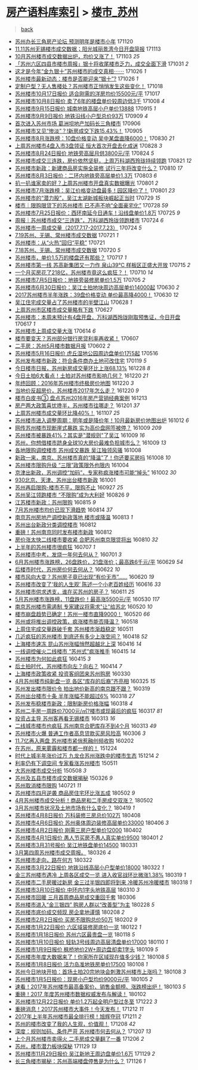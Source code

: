 [房产语料库索引](../../README.md)  > [楼市_苏州](楼市_苏州.md)
====
> [back](../README.md)

- [苏州办长三角房产论坛 预测明年是楼市小年](http://jkwz.applinzi.com/ittc/7037924697486935057.html#%E8%8B%8F%E5%B7%9E%E5%8A%9E%E9%95%BF%E4%B8%89%E8%A7%92%E6%88%BF%E4%BA%A7%E8%AE%BA%E5%9D%9B+%E9%A2%84%E6%B5%8B%E6%98%8E%E5%B9%B4%E6%98%AF%E6%A5%BC%E5%B8%82%E5%B0%8F%E5%B9%B4) 171120  
- [11.11苏州无锡楼市成交数据；阳光城丽景湾今日开盘简报](http://jkwz.applinzi.com/ittc/7035386018151269393.html#11.11%E8%8B%8F%E5%B7%9E%E6%97%A0%E9%94%A1%E6%A5%BC%E5%B8%82%E6%88%90%E4%BA%A4%E6%95%B0%E6%8D%AE%EF%BC%9B%E9%98%B3%E5%85%89%E5%9F%8E%E4%B8%BD%E6%99%AF%E6%B9%BE%E4%BB%8A%E6%97%A5%E5%BC%80%E7%9B%98%E7%AE%80%E6%8A%A5) 171113  
- [10月苏州楼市成交数据出炉，均价又涨了！](http://jkwz.applinzi.com/ittc/7031847126806561808.html#10%E6%9C%88%E8%8B%8F%E5%B7%9E%E6%A5%BC%E5%B8%82%E6%88%90%E4%BA%A4%E6%95%B0%E6%8D%AE%E5%87%BA%E7%82%89%EF%BC%8C%E5%9D%87%E4%BB%B7%E5%8F%88%E6%B6%A8%E4%BA%86%EF%BC%81) 171103 *25* 
- [「苏州六区四县市楼市周报」银十将收尾楼市乏力，成交全面下滑](http://jkwz.applinzi.com/ittc/7030658910703322128.html#%E3%80%8C%E8%8B%8F%E5%B7%9E%E5%85%AD%E5%8C%BA%E5%9B%9B%E5%8E%BF%E5%B8%82%E6%A5%BC%E5%B8%82%E5%91%A8%E6%8A%A5%E3%80%8D%E9%93%B6%E5%8D%81%E5%B0%86%E6%94%B6%E5%B0%BE%E6%A5%BC%E5%B8%82%E4%B9%8F%E5%8A%9B%EF%BC%8C%E6%88%90%E4%BA%A4%E5%85%A8%E9%9D%A2%E4%B8%8B%E6%BB%91) 171031 *2* 
- [这才是今年“金九银十”苏州楼市的成交真相⋯⋯](http://jkwz.applinzi.com/ittc/7028799038323966992.html#%E8%BF%99%E6%89%8D%E6%98%AF%E4%BB%8A%E5%B9%B4%E2%80%9C%E9%87%91%E4%B9%9D%E9%93%B6%E5%8D%81%E2%80%9D%E8%8B%8F%E5%B7%9E%E6%A5%BC%E5%B8%82%E7%9A%84%E6%88%90%E4%BA%A4%E7%9C%9F%E7%9B%B8%E2%8B%AF%E2%8B%AF) 171026 *1* 
- [苏州楼市最新动态：楼市是否能迎来“银十”?](http://jkwz.applinzi.com/ittc/7028705863735444496.html#%E8%8B%8F%E5%B7%9E%E6%A5%BC%E5%B8%82%E6%9C%80%E6%96%B0%E5%8A%A8%E6%80%81%EF%BC%9A%E6%A5%BC%E5%B8%82%E6%98%AF%E5%90%A6%E8%83%BD%E8%BF%8E%E6%9D%A5%E2%80%9C%E9%93%B6%E5%8D%81%E2%80%9D%3F) 171026 *1* 
- [定制户型？无人售楼处？苏州楼市正悄悄发生这些变化！](http://jkwz.applinzi.com/ittc/7025830601834365969.html#%E5%AE%9A%E5%88%B6%E6%88%B7%E5%9E%8B%EF%BC%9F%E6%97%A0%E4%BA%BA%E5%94%AE%E6%A5%BC%E5%A4%84%EF%BC%9F%E8%8B%8F%E5%B7%9E%E6%A5%BC%E5%B8%82%E6%AD%A3%E6%82%84%E6%82%84%E5%8F%91%E7%94%9F%E8%BF%99%E4%BA%9B%E5%8F%98%E5%8C%96%EF%BC%81) 171018  
- [苏州楼市10月17日报价 适合刚需的洋房均价15500元/平](http://jkwz.applinzi.com/ittc/7025302746293601296.html#%E8%8B%8F%E5%B7%9E%E6%A5%BC%E5%B8%8210%E6%9C%8817%E6%97%A5%E6%8A%A5%E4%BB%B7+%E9%80%82%E5%90%88%E5%88%9A%E9%9C%80%E7%9A%84%E6%B4%8B%E6%88%BF%E5%9D%87%E4%BB%B715500%E5%85%83%2F%E5%B9%B3) 171017  
- [苏州楼市10月8日报价 卖了6年的楼盘单价较周边低3千](http://jkwz.applinzi.com/ittc/7021958510613627921.html#%E8%8B%8F%E5%B7%9E%E6%A5%BC%E5%B8%8210%E6%9C%888%E6%97%A5%E6%8A%A5%E4%BB%B7+%E5%8D%96%E4%BA%866%E5%B9%B4%E7%9A%84%E6%A5%BC%E7%9B%98%E5%8D%95%E4%BB%B7%E8%BE%83%E5%91%A8%E8%BE%B9%E4%BD%8E3%E5%8D%83) 171008 *4* 
- [苏州楼市9月15日报价 城南地铁高层小户单价13888](http://jkwz.applinzi.com/ittc/7013424141015974929.html#%E8%8B%8F%E5%B7%9E%E6%A5%BC%E5%B8%829%E6%9C%8815%E6%97%A5%E6%8A%A5%E4%BB%B7+%E5%9F%8E%E5%8D%97%E5%9C%B0%E9%93%81%E9%AB%98%E5%B1%82%E5%B0%8F%E6%88%B7%E5%8D%95%E4%BB%B713888) 170915 *1* 
- [苏州楼市9月9日报价 地铁沿线小户型总价93万](http://jkwz.applinzi.com/ittc/7011197847574414352.html#%E8%8B%8F%E5%B7%9E%E6%A5%BC%E5%B8%829%E6%9C%889%E6%97%A5%E6%8A%A5%E4%BB%B7+%E5%9C%B0%E9%93%81%E6%B2%BF%E7%BA%BF%E5%B0%8F%E6%88%B7%E5%9E%8B%E6%80%BB%E4%BB%B793%E4%B8%87) 170909 *4* 
- [首次进入苏州市场 葛洲坝地产加码长三角楼市](http://jkwz.applinzi.com/ittc/7010223345252172816.html#%E9%A6%96%E6%AC%A1%E8%BF%9B%E5%85%A5%E8%8B%8F%E5%B7%9E%E5%B8%82%E5%9C%BA+%E8%91%9B%E6%B4%B2%E5%9D%9D%E5%9C%B0%E4%BA%A7%E5%8A%A0%E7%A0%81%E9%95%BF%E4%B8%89%E8%A7%92%E6%A5%BC%E5%B8%82) 170906  
- [苏州楼市又见“惨淡”？!新房成交下跌15.43%！](http://jkwz.applinzi.com/ittc/7009758814809883664.html#%E8%8B%8F%E5%B7%9E%E6%A5%BC%E5%B8%82%E5%8F%88%E8%A7%81%E2%80%9C%E6%83%A8%E6%B7%A1%E2%80%9D%EF%BC%9F%21%E6%96%B0%E6%88%BF%E6%88%90%E4%BA%A4%E4%B8%8B%E8%B7%8C15.43%25%EF%BC%81) 170905  
- [苏州楼市8月涨跌榜：10盘价格变动 吴中某盘直降6000！](http://jkwz.applinzi.com/ittc/7007601881780847632.html#%E8%8B%8F%E5%B7%9E%E6%A5%BC%E5%B8%828%E6%9C%88%E6%B6%A8%E8%B7%8C%E6%A6%9C%EF%BC%9A10%E7%9B%98%E4%BB%B7%E6%A0%BC%E5%8F%98%E5%8A%A8+%E5%90%B4%E4%B8%AD%E6%9F%90%E7%9B%98%E7%9B%B4%E9%99%8D6000%EF%BC%81) 170830 *21* 
- [上周苏州楼市4盘入市3盘领证 恒大首次开盘去化成迷](http://jkwz.applinzi.com/ittc/7006805339088094224.html#%E4%B8%8A%E5%91%A8%E8%8B%8F%E5%B7%9E%E6%A5%BC%E5%B8%824%E7%9B%98%E5%85%A5%E5%B8%823%E7%9B%98%E9%A2%86%E8%AF%81+%E6%81%92%E5%A4%A7%E9%A6%96%E6%AC%A1%E5%BC%80%E7%9B%98%E5%8E%BB%E5%8C%96%E6%88%90%E8%BF%B7) 170828 *3* 
- [苏州楼市8月24日报价 地铁旁高层月供3800元/平](http://jkwz.applinzi.com/ittc/7005260620457575440.html#%E8%8B%8F%E5%B7%9E%E6%A5%BC%E5%B8%828%E6%9C%8824%E6%97%A5%E6%8A%A5%E4%BB%B7+%E5%9C%B0%E9%93%81%E6%97%81%E9%AB%98%E5%B1%82%E6%9C%88%E4%BE%9B3800%E5%85%83%2F%E5%B9%B3) 170824 *5* 
- [苏州楼市成交三连跌，房价依然坚挺，上周万科湖西玲珑持续领跑](http://jkwz.applinzi.com/ittc/7004307700975141904.html#%E8%8B%8F%E5%B7%9E%E6%A5%BC%E5%B8%82%E6%88%90%E4%BA%A4%E4%B8%89%E8%BF%9E%E8%B7%8C%EF%BC%8C%E6%88%BF%E4%BB%B7%E4%BE%9D%E7%84%B6%E5%9D%9A%E6%8C%BA%EF%BC%8C%E4%B8%8A%E5%91%A8%E4%B8%87%E7%A7%91%E6%B9%96%E8%A5%BF%E7%8E%B2%E7%8F%91%E6%8C%81%E7%BB%AD%E9%A2%86%E8%B7%91) 170821 *12* 
- [苏州楼市新政：新建商品房实施全装修 试行三年将改变什么？](http://jkwz.applinzi.com/ittc/7000210349004162065.html#%E8%8B%8F%E5%B7%9E%E6%A5%BC%E5%B8%82%E6%96%B0%E6%94%BF%EF%BC%9A%E6%96%B0%E5%BB%BA%E5%95%86%E5%93%81%E6%88%BF%E5%AE%9E%E6%96%BD%E5%85%A8%E8%A3%85%E4%BF%AE+%E8%AF%95%E8%A1%8C%E4%B8%89%E5%B9%B4%E5%B0%86%E6%94%B9%E5%8F%98%E4%BB%80%E4%B9%88%EF%BC%9F) 170810 *17* 
- [苏州楼市8月3日报价：二环内地铁旁高层单价1.3万](http://jkwz.applinzi.com/ittc/6997490994193630225.html#%E8%8B%8F%E5%B7%9E%E6%A5%BC%E5%B8%828%E6%9C%883%E6%97%A5%E6%8A%A5%E4%BB%B7%EF%BC%9A%E4%BA%8C%E7%8E%AF%E5%86%85%E5%9C%B0%E9%93%81%E6%97%81%E9%AB%98%E5%B1%82%E5%8D%95%E4%BB%B71.3%E4%B8%87) 170803 *6* 
- [扒一扒谁家卖的好？上周苏州楼市开盘真实数据曝光](http://jkwz.applinzi.com/ittc/6996804643341206544.html#%E6%89%92%E4%B8%80%E6%89%92%E8%B0%81%E5%AE%B6%E5%8D%96%E7%9A%84%E5%A5%BD%EF%BC%9F%E4%B8%8A%E5%91%A8%E8%8B%8F%E5%B7%9E%E6%A5%BC%E5%B8%82%E5%BC%80%E7%9B%98%E7%9C%9F%E5%AE%9E%E6%95%B0%E6%8D%AE%E6%9B%9D%E5%85%89) 170801 *2* 
- [苏州楼市7月涨跌榜：吴江价格变动盘最多！园区降价了！](http://jkwz.applinzi.com/ittc/6996794972270232593.html#%E8%8B%8F%E5%B7%9E%E6%A5%BC%E5%B8%827%E6%9C%88%E6%B6%A8%E8%B7%8C%E6%A6%9C%EF%BC%9A%E5%90%B4%E6%B1%9F%E4%BB%B7%E6%A0%BC%E5%8F%98%E5%8A%A8%E7%9B%98%E6%9C%80%E5%A4%9A%EF%BC%81%E5%9B%AD%E5%8C%BA%E9%99%8D%E4%BB%B7%E4%BA%86%EF%BC%81) 170801 *23* 
- [苏州楼市的“潜力股”，吴江太湖新城板块崛起正当时](http://jkwz.applinzi.com/ittc/6995638495245501456.html#%E8%8B%8F%E5%B7%9E%E6%A5%BC%E5%B8%82%E7%9A%84%E2%80%9C%E6%BD%9C%E5%8A%9B%E8%82%A1%E2%80%9D%EF%BC%8C%E5%90%B4%E6%B1%9F%E5%A4%AA%E6%B9%96%E6%96%B0%E5%9F%8E%E6%9D%BF%E5%9D%97%E5%B4%9B%E8%B5%B7%E6%AD%A3%E5%BD%93%E6%97%B6) 170729 *15* 
- [楼市｜限购限贷下的苏州楼市 已不声不响“全面豪宅化”](http://jkwz.applinzi.com/ittc/6995303322033325072.html#%E6%A5%BC%E5%B8%82%EF%BD%9C%E9%99%90%E8%B4%AD%E9%99%90%E8%B4%B7%E4%B8%8B%E7%9A%84%E8%8B%8F%E5%B7%9E%E6%A5%BC%E5%B8%82+%E5%B7%B2%E4%B8%8D%E5%A3%B0%E4%B8%8D%E5%93%8D%E2%80%9C%E5%85%A8%E9%9D%A2%E8%B1%AA%E5%AE%85%E5%8C%96%E2%80%9D) 170728 *59* 
- [苏州楼市7月25日报价：西环南延今日通车！沿线盘单价1.8万](http://jkwz.applinzi.com/ittc/6994127374558692368.html#%E8%8B%8F%E5%B7%9E%E6%A5%BC%E5%B8%827%E6%9C%8825%E6%97%A5%E6%8A%A5%E4%BB%B7%EF%BC%9A%E8%A5%BF%E7%8E%AF%E5%8D%97%E5%BB%B6%E4%BB%8A%E6%97%A5%E9%80%9A%E8%BD%A6%EF%BC%81%E6%B2%BF%E7%BA%BF%E7%9B%98%E5%8D%95%E4%BB%B71.8%E4%B8%87) 170725 *9* 
- [周报｜苏州楼市成交“三连跌”，万科湖西玲珑领跑楼市](http://jkwz.applinzi.com/ittc/6993925048086561809.html#%E5%91%A8%E6%8A%A5%EF%BD%9C%E8%8B%8F%E5%B7%9E%E6%A5%BC%E5%B8%82%E6%88%90%E4%BA%A4%E2%80%9C%E4%B8%89%E8%BF%9E%E8%B7%8C%E2%80%9D%EF%BC%8C%E4%B8%87%E7%A7%91%E6%B9%96%E8%A5%BF%E7%8E%B2%E7%8F%91%E9%A2%86%E8%B7%91%E6%A5%BC%E5%B8%82) 170724 *6* 
- [苏州楼市一周成交量（2017.7.17-2017.7.23）](http://jkwz.applinzi.com/ittc/6993792279037608976.html#%E8%8B%8F%E5%B7%9E%E6%A5%BC%E5%B8%82%E4%B8%80%E5%91%A8%E6%88%90%E4%BA%A4%E9%87%8F%EF%BC%882017.7.17-2017.7.23%EF%BC%89) 170724 *5* 
- [7.19苏州、无锡、常州楼市成交数据](http://jkwz.applinzi.com/ittc/6992684178318296081.html#7.19%E8%8B%8F%E5%B7%9E%E3%80%81%E6%97%A0%E9%94%A1%E3%80%81%E5%B8%B8%E5%B7%9E%E6%A5%BC%E5%B8%82%E6%88%90%E4%BA%A4%E6%95%B0%E6%8D%AE) 170721 *1* 
- [苏州楼市：从“火热”回归“平稳”](http://jkwz.applinzi.com/ittc/6992672192750683153.html#%E8%8B%8F%E5%B7%9E%E6%A5%BC%E5%B8%82%EF%BC%9A%E4%BB%8E%E2%80%9C%E7%81%AB%E7%83%AD%E2%80%9D%E5%9B%9E%E5%BD%92%E2%80%9C%E5%B9%B3%E7%A8%B3%E2%80%9D) 170721  
- [7.18苏州、无锡、常州楼市成交数据](http://jkwz.applinzi.com/ittc/6992337435026261009.html#7.18%E8%8B%8F%E5%B7%9E%E3%80%81%E6%97%A0%E9%94%A1%E3%80%81%E5%B8%B8%E5%B7%9E%E6%A5%BC%E5%B8%82%E6%88%90%E4%BA%A4%E6%95%B0%E6%8D%AE) 170720 *5* 
- [苏州楼市，单价1.5万的楼盘还有那些？](http://jkwz.applinzi.com/ittc/6991275971389686801.html#%E8%8B%8F%E5%B7%9E%E6%A5%BC%E5%B8%82%EF%BC%8C%E5%8D%95%E4%BB%B71.5%E4%B8%87%E7%9A%84%E6%A5%BC%E7%9B%98%E8%BF%98%E6%9C%89%E9%82%A3%E4%BA%9B%EF%BC%9F) 170717 *1* 
- [苏州楼市第一线 苏高新集团又一力作 泉山39℃ 样板区正盛大开放](http://jkwz.applinzi.com/ittc/6990472536750818320.html#%E8%8B%8F%E5%B7%9E%E6%A5%BC%E5%B8%82%E7%AC%AC%E4%B8%80%E7%BA%BF+%E8%8B%8F%E9%AB%98%E6%96%B0%E9%9B%86%E5%9B%A2%E5%8F%88%E4%B8%80%E5%8A%9B%E4%BD%9C+%E6%B3%89%E5%B1%B139%E2%84%83+%E6%A0%B7%E6%9D%BF%E5%8C%BA%E6%AD%A3%E7%9B%9B%E5%A4%A7%E5%BC%80%E6%94%BE) 170715 *2* 
- [一个月买房花了218亿，苏州楼市竟这么疯狂？！](http://jkwz.applinzi.com/ittc/6988673166640415749.html#%E4%B8%80%E4%B8%AA%E6%9C%88%E4%B9%B0%E6%88%BF%E8%8A%B1%E4%BA%86218%E4%BA%BF%EF%BC%8C%E8%8B%8F%E5%B7%9E%E6%A5%BC%E5%B8%82%E7%AB%9F%E8%BF%99%E4%B9%88%E7%96%AF%E7%8B%82%EF%BC%9F%EF%BC%81) 170710 *14* 
- [苏州楼市7月5日报价：地铁旁装修房单价1.5万](http://jkwz.applinzi.com/ittc/6986705937845715985.html#%E8%8B%8F%E5%B7%9E%E6%A5%BC%E5%B8%827%E6%9C%885%E6%97%A5%E6%8A%A5%E4%BB%B7%EF%BC%9A%E5%9C%B0%E9%93%81%E6%97%81%E8%A3%85%E4%BF%AE%E6%88%BF%E5%8D%95%E4%BB%B71.5%E4%B8%87) 170705 *2* 
- [苏州楼市6月30日报价：吴江土拍地块周边高层单价14000起](http://jkwz.applinzi.com/ittc/6984850645033944068.html#%E8%8B%8F%E5%B7%9E%E6%A5%BC%E5%B8%826%E6%9C%8830%E6%97%A5%E6%8A%A5%E4%BB%B7%EF%BC%9A%E5%90%B4%E6%B1%9F%E5%9C%9F%E6%8B%8D%E5%9C%B0%E5%9D%97%E5%91%A8%E8%BE%B9%E9%AB%98%E5%B1%82%E5%8D%95%E4%BB%B714000%E8%B5%B7) 170630 *2* 
- [2017苏州楼市半年涨跌：39盘价格变动 单价最高降4000！](http://jkwz.applinzi.com/ittc/6984850015464719364.html#2017%E8%8B%8F%E5%B7%9E%E6%A5%BC%E5%B8%82%E5%8D%8A%E5%B9%B4%E6%B6%A8%E8%B7%8C%EF%BC%9A39%E7%9B%98%E4%BB%B7%E6%A0%BC%E5%8F%98%E5%8A%A8+%E5%8D%95%E4%BB%B7%E6%9C%80%E9%AB%98%E9%99%8D4000%EF%BC%81) 170630 *12* 
- [吴江住宅成交量占了苏州楼市的半壁江山](http://jkwz.applinzi.com/ittc/6984169703650886660.html#%E5%90%B4%E6%B1%9F%E4%BD%8F%E5%AE%85%E6%88%90%E4%BA%A4%E9%87%8F%E5%8D%A0%E4%BA%86%E8%8B%8F%E5%B7%9E%E6%A5%BC%E5%B8%82%E7%9A%84%E5%8D%8A%E5%A3%81%E6%B1%9F%E5%B1%B1) 170628 *1* 
- [上周苏州市区楼市成交量略有下跌](http://jkwz.applinzi.com/ittc/6983769599756469252.html#%E4%B8%8A%E5%91%A8%E8%8B%8F%E5%B7%9E%E5%B8%82%E5%8C%BA%E6%A5%BC%E5%B8%82%E6%88%90%E4%BA%A4%E9%87%8F%E7%95%A5%E6%9C%89%E4%B8%8B%E8%B7%8C) 170627  
- [苏州楼市：本周末预计有4盘开盘，万科湖西玲珑刚取预售证，今日开盘](http://jkwz.applinzi.com/ittc/6980169852277752837.html#%E8%8B%8F%E5%B7%9E%E6%A5%BC%E5%B8%82%EF%BC%9A%E6%9C%AC%E5%91%A8%E6%9C%AB%E9%A2%84%E8%AE%A1%E6%9C%894%E7%9B%98%E5%BC%80%E7%9B%98%EF%BC%8C%E4%B8%87%E7%A7%91%E6%B9%96%E8%A5%BF%E7%8E%B2%E7%8F%91%E5%88%9A%E5%8F%96%E9%A2%84%E5%94%AE%E8%AF%81%EF%BC%8C%E4%BB%8A%E6%97%A5%E5%BC%80%E7%9B%98) 170617 *1* 
- [苏州楼市上周成交量大涨](http://jkwz.applinzi.com/ittc/6978951938694448132.html#%E8%8B%8F%E5%B7%9E%E6%A5%BC%E5%B8%82%E4%B8%8A%E5%91%A8%E6%88%90%E4%BA%A4%E9%87%8F%E5%A4%A7%E6%B6%A8) 170614 *6* 
- [楼市要变天？苏州部分银行房贷利率再收紧！](http://jkwz.applinzi.com/ittc/6976358552657462276.html#%E6%A5%BC%E5%B8%82%E8%A6%81%E5%8F%98%E5%A4%A9%EF%BC%9F%E8%8B%8F%E5%B7%9E%E9%83%A8%E5%88%86%E9%93%B6%E8%A1%8C%E6%88%BF%E8%B4%B7%E5%88%A9%E7%8E%87%E5%86%8D%E6%94%B6%E7%B4%A7%EF%BC%81) 170607  
- [二手房：苏州5月楼市数据月报](http://jkwz.applinzi.com/ittc/6974502863232304132.html#%E4%BA%8C%E6%89%8B%E6%88%BF%EF%BC%9A%E8%8B%8F%E5%B7%9E5%E6%9C%88%E6%A5%BC%E5%B8%82%E6%95%B0%E6%8D%AE%E6%9C%88%E6%8A%A5) 170602 *2* 
- [苏州楼市5月16日报价 虎丘湿地公园周边盘单价1万5起](http://jkwz.applinzi.com/ittc/6968195568248554501.html#%E8%8B%8F%E5%B7%9E%E6%A5%BC%E5%B8%825%E6%9C%8816%E6%97%A5%E6%8A%A5%E4%BB%B7+%E8%99%8E%E4%B8%98%E6%B9%BF%E5%9C%B0%E5%85%AC%E5%9B%AD%E5%91%A8%E8%BE%B9%E7%9B%98%E5%8D%95%E4%BB%B71%E4%B8%875%E8%B5%B7) 170516  
- [苏州发布楼市新政：符合条件商办土地可改住宅](http://jkwz.applinzi.com/ittc/6924880348705195012.html#%E8%8B%8F%E5%B7%9E%E5%8F%91%E5%B8%83%E6%A5%BC%E5%B8%82%E6%96%B0%E6%94%BF%EF%BC%9A%E7%AC%A6%E5%90%88%E6%9D%A1%E4%BB%B6%E5%95%86%E5%8A%9E%E5%9C%9F%E5%9C%B0%E5%8F%AF%E6%94%B9%E4%BD%8F%E5%AE%85) 170119 *5* 
- [今日楼市日报，苏州新房成交量环比上涨68.13%](http://jkwz.applinzi.com/ittc/6916741467837301764.html#%E4%BB%8A%E6%97%A5%E6%A5%BC%E5%B8%82%E6%97%A5%E6%8A%A5%EF%BC%8C%E8%8B%8F%E5%B7%9E%E6%96%B0%E6%88%BF%E6%88%90%E4%BA%A4%E9%87%8F%E7%8E%AF%E6%AF%94%E4%B8%8A%E6%B6%A868.13%25) 161228 *8* 
- [今日土拍6大看点！土拍对苏州楼市影响几何？](http://jkwz.applinzi.com/ittc/6913801962159342597.html#%E4%BB%8A%E6%97%A5%E5%9C%9F%E6%8B%8D6%E5%A4%A7%E7%9C%8B%E7%82%B9%EF%BC%81%E5%9C%9F%E6%8B%8D%E5%AF%B9%E8%8B%8F%E5%B7%9E%E6%A5%BC%E5%B8%82%E5%BD%B1%E5%93%8D%E5%87%A0%E4%BD%95%EF%BC%9F) 161220 *21* 
- [年终回顾：2016年苏州楼市终极房价地图](http://jkwz.applinzi.com/ittc/6913794431093572612.html#%E5%B9%B4%E7%BB%88%E5%9B%9E%E9%A1%BE%EF%BC%9A2016%E5%B9%B4%E8%8B%8F%E5%B7%9E%E6%A5%BC%E5%B8%82%E7%BB%88%E6%9E%81%E6%88%BF%E4%BB%B7%E5%9C%B0%E5%9B%BE) 161220 *3* 
- [当地价反超房价，苏州楼市2017年怎么走？](http://jkwz.applinzi.com/ittc/6913738510132839428.html#%E5%BD%93%E5%9C%B0%E4%BB%B7%E5%8F%8D%E8%B6%85%E6%88%BF%E4%BB%B7%EF%BC%8C%E8%8B%8F%E5%B7%9E%E6%A5%BC%E5%B8%822017%E5%B9%B4%E6%80%8E%E4%B9%88%E8%B5%B0%EF%BC%9F) 161220 *9* 
- [楼市白皮书③ 盘点苏州2016年房产营销经典案例](http://jkwz.applinzi.com/ittc/6911046851158868997.html#%E6%A5%BC%E5%B8%82%E7%99%BD%E7%9A%AE%E4%B9%A6%E2%91%A2+%E7%9B%98%E7%82%B9%E8%8B%8F%E5%B7%9E2016%E5%B9%B4%E6%88%BF%E4%BA%A7%E8%90%A5%E9%94%80%E7%BB%8F%E5%85%B8%E6%A1%88%E4%BE%8B) 161213  
- [房产两大政策喜忧搀半，苏州楼市往哪走？](http://jkwz.applinzi.com/ittc/6906619604847035397.html#%E6%88%BF%E4%BA%A7%E4%B8%A4%E5%A4%A7%E6%94%BF%E7%AD%96%E5%96%9C%E5%BF%A7%E6%90%80%E5%8D%8A%EF%BC%8C%E8%8B%8F%E5%B7%9E%E6%A5%BC%E5%B8%82%E5%BE%80%E5%93%AA%E8%B5%B0%EF%BC%9F) 161201 *37* 
- [上周苏州楼市成交量环比降40%！](http://jkwz.applinzi.com/ittc/6897889369758630917.html#%E4%B8%8A%E5%91%A8%E8%8B%8F%E5%B7%9E%E6%A5%BC%E5%B8%82%E6%88%90%E4%BA%A4%E9%87%8F%E7%8E%AF%E6%AF%94%E9%99%8D40%25%EF%BC%81) 161107 *25* 
- [苏州楼市进入调整周期：明年或是降价年！10月最新房价地图出炉](http://jkwz.applinzi.com/ittc/6888049696236372996.html#%E8%8B%8F%E5%B7%9E%E6%A5%BC%E5%B8%82%E8%BF%9B%E5%85%A5%E8%B0%83%E6%95%B4%E5%91%A8%E6%9C%9F%EF%BC%9A%E6%98%8E%E5%B9%B4%E6%88%96%E6%98%AF%E9%99%8D%E4%BB%B7%E5%B9%B4%EF%BC%8110%E6%9C%88%E6%9C%80%E6%96%B0%E6%88%BF%E4%BB%B7%E5%9C%B0%E5%9B%BE%E5%87%BA%E7%82%89) 161012 *6* 
- [网传苏州楼市现断崖式暴跌 实为高价盘网签被停？](http://jkwz.applinzi.com/ittc/6887118613735015429.html#%E7%BD%91%E4%BC%A0%E8%8B%8F%E5%B7%9E%E6%A5%BC%E5%B8%82%E7%8E%B0%E6%96%AD%E5%B4%96%E5%BC%8F%E6%9A%B4%E8%B7%8C+%E5%AE%9E%E4%B8%BA%E9%AB%98%E4%BB%B7%E7%9B%98%E7%BD%91%E7%AD%BE%E8%A2%AB%E5%81%9C%EF%BC%9F) 161009 *209* 
- [苏州楼市被暴跌41%？其实是&quot;潜规则&quot;了吴江](http://jkwz.applinzi.com/ittc/6886985254610404357.html#%E8%8B%8F%E5%B7%9E%E6%A5%BC%E5%B8%82%E8%A2%AB%E6%9A%B4%E8%B7%8C41%25%EF%BC%9F%E5%85%B6%E5%AE%9E%E6%98%AF%26quot%3B%E6%BD%9C%E8%A7%84%E5%88%99%26quot%3B%E4%BA%86%E5%90%B4%E6%B1%9F) 161009 *16* 
- [苏州，你想借楼市跻身全球10大房价最难负担城市么？](http://jkwz.applinzi.com/ittc/6886563667239240708.html#%E8%8B%8F%E5%B7%9E%EF%BC%8C%E4%BD%A0%E6%83%B3%E5%80%9F%E6%A5%BC%E5%B8%82%E8%B7%BB%E8%BA%AB%E5%85%A8%E7%90%8310%E5%A4%A7%E6%88%BF%E4%BB%B7%E6%9C%80%E9%9A%BE%E8%B4%9F%E6%8B%85%E5%9F%8E%E5%B8%82%E4%B9%88%EF%BC%9F) 161009 *13* 
- [各地限购调控楼市 苏州成交暴跌 吴江独领风骚](http://jkwz.applinzi.com/ittc/6886562400395854852.html#%E5%90%84%E5%9C%B0%E9%99%90%E8%B4%AD%E8%B0%83%E6%8E%A7%E6%A5%BC%E5%B8%82+%E8%8B%8F%E5%B7%9E%E6%88%90%E4%BA%A4%E6%9A%B4%E8%B7%8C+%E5%90%B4%E6%B1%9F%E7%8B%AC%E9%A2%86%E9%A3%8E%E9%AA%9A) 161008  
- [新政一来，南京、苏州楼市真的“降温”了！你还要买房吗](http://jkwz.applinzi.com/ittc/6886520419992994820.html#%E6%96%B0%E6%94%BF%E4%B8%80%E6%9D%A5%EF%BC%8C%E5%8D%97%E4%BA%AC%E3%80%81%E8%8B%8F%E5%B7%9E%E6%A5%BC%E5%B8%82%E7%9C%9F%E7%9A%84%E2%80%9C%E9%99%8D%E6%B8%A9%E2%80%9D%E4%BA%86%EF%BC%81%E4%BD%A0%E8%BF%98%E8%A6%81%E4%B9%B0%E6%88%BF%E5%90%97) 161008 *10* 
- [苏州楼市限购升级 “三限”政策限外也限内](http://jkwz.applinzi.com/ittc/6885182571306025988.html#%E8%8B%8F%E5%B7%9E%E6%A5%BC%E5%B8%82%E9%99%90%E8%B4%AD%E5%8D%87%E7%BA%A7+%E2%80%9C%E4%B8%89%E9%99%90%E2%80%9D%E6%94%BF%E7%AD%96%E9%99%90%E5%A4%96%E4%B9%9F%E9%99%90%E5%86%85) 161004  
- [京津出新政，苏州调控“加码”，专家称疯涨楼市可能“掉头”](http://jkwz.applinzi.com/ittc/6884327949620216837.html#%E4%BA%AC%E6%B4%A5%E5%87%BA%E6%96%B0%E6%94%BF%EF%BC%8C%E8%8B%8F%E5%B7%9E%E8%B0%83%E6%8E%A7%E2%80%9C%E5%8A%A0%E7%A0%81%E2%80%9D%EF%BC%8C%E4%B8%93%E5%AE%B6%E7%A7%B0%E7%96%AF%E6%B6%A8%E6%A5%BC%E5%B8%82%E5%8F%AF%E8%83%BD%E2%80%9C%E6%8E%89%E5%A4%B4%E2%80%9D) 161002 *30* 
- [930北京、天津、苏州出台楼市新政](http://jkwz.applinzi.com/ittc/6883831921896850436.html#930%E5%8C%97%E4%BA%AC%E3%80%81%E5%A4%A9%E6%B4%A5%E3%80%81%E8%8B%8F%E5%B7%9E%E5%87%BA%E5%8F%B0%E6%A5%BC%E5%B8%82%E6%96%B0%E6%94%BF) 161001  
- [苏州再启限购-楼市不平，限购不止](http://jkwz.applinzi.com/ittc/6882353264472884229.html#%E8%8B%8F%E5%B7%9E%E5%86%8D%E5%90%AF%E9%99%90%E8%B4%AD-%E6%A5%BC%E5%B8%82%E4%B8%8D%E5%B9%B3%EF%BC%8C%E9%99%90%E8%B4%AD%E4%B8%8D%E6%AD%A2) 160927 *25* 
- [苏州吴江领跑楼市 “不限购”成为大利好](http://jkwz.applinzi.com/ittc/6870701216358728708.html#%E8%8B%8F%E5%B7%9E%E5%90%B4%E6%B1%9F%E9%A2%86%E8%B7%91%E6%A5%BC%E5%B8%82+%E2%80%9C%E4%B8%8D%E9%99%90%E8%B4%AD%E2%80%9D%E6%88%90%E4%B8%BA%E5%A4%A7%E5%88%A9%E5%A5%BD) 160826 *9* 
- [江苏楼市新政：苏州限购](http://jkwz.applinzi.com/ittc/6866512217503171589.html#%E6%B1%9F%E8%8B%8F%E6%A5%BC%E5%B8%82%E6%96%B0%E6%94%BF%EF%BC%9A%E8%8B%8F%E5%B7%9E%E9%99%90%E8%B4%AD) 160815 *9* 
- [7月苏州楼市均价已现下滑趋势](http://jkwz.applinzi.com/ittc/6865999148654003204.html#7%E6%9C%88%E8%8B%8F%E5%B7%9E%E6%A5%BC%E5%B8%82%E5%9D%87%E4%BB%B7%E5%B7%B2%E7%8E%B0%E4%B8%8B%E6%BB%91%E8%B6%8B%E5%8A%BF) 160814 *37* 
- [南京苏州房地产调控新政落地 楼市或降温](http://jkwz.applinzi.com/ittc/6865767160986731525.html#%E5%8D%97%E4%BA%AC%E8%8B%8F%E5%B7%9E%E6%88%BF%E5%9C%B0%E4%BA%A7%E8%B0%83%E6%8E%A7%E6%96%B0%E6%94%BF%E8%90%BD%E5%9C%B0+%E6%A5%BC%E5%B8%82%E6%88%96%E9%99%8D%E6%B8%A9) 160813 *1* 
- [苏州出台新政分类调控楼市](http://jkwz.applinzi.com/ittc/6865460458756244485.html#%E8%8B%8F%E5%B7%9E%E5%87%BA%E5%8F%B0%E6%96%B0%E6%94%BF%E5%88%86%E7%B1%BB%E8%B0%83%E6%8E%A7%E6%A5%BC%E5%B8%82) 160812  
- [重磅！苏州南京同时发布楼市新政](http://jkwz.applinzi.com/ittc/6865417990505497605.html#%E9%87%8D%E7%A3%85%EF%BC%81%E8%8B%8F%E5%B7%9E%E5%8D%97%E4%BA%AC%E5%90%8C%E6%97%B6%E5%8F%91%E5%B8%83%E6%A5%BC%E5%B8%82%E6%96%B0%E6%94%BF) 160812  
- [房价涨太快二线楼市要收紧 合肥苏州南京限贷将出](http://jkwz.applinzi.com/ittc/6864773085059875844.html#%E6%88%BF%E4%BB%B7%E6%B6%A8%E5%A4%AA%E5%BF%AB%E4%BA%8C%E7%BA%BF%E6%A5%BC%E5%B8%82%E8%A6%81%E6%94%B6%E7%B4%A7+%E5%90%88%E8%82%A5%E8%8B%8F%E5%B7%9E%E5%8D%97%E4%BA%AC%E9%99%90%E8%B4%B7%E5%B0%86%E5%87%BA) 160810 *32* 
- [上半年的苏州楼市很疯狂](http://jkwz.applinzi.com/ittc/6852032867559015428.html#%E4%B8%8A%E5%8D%8A%E5%B9%B4%E7%9A%84%E8%8B%8F%E5%B7%9E%E6%A5%BC%E5%B8%82%E5%BE%88%E7%96%AF%E7%8B%82) 160707 *1* 
- [苏州楼市中考，发烧一年何去何从？](http://jkwz.applinzi.com/ittc/6849969415554335748.html#%E8%8B%8F%E5%B7%9E%E6%A5%BC%E5%B8%82%E4%B8%AD%E8%80%83%EF%BC%8C%E5%8F%91%E7%83%A7%E4%B8%80%E5%B9%B4%E4%BD%95%E5%8E%BB%E4%BD%95%E4%BB%8E%EF%BC%9F) 160701 *3* 
- [6月苏州楼市涨跌榜，26盘跌价，21盘涨价；最高跌6千元/平](http://jkwz.applinzi.com/ittc/6849182993469670404.html#6%E6%9C%88%E8%8B%8F%E5%B7%9E%E6%A5%BC%E5%B8%82%E6%B6%A8%E8%B7%8C%E6%A6%9C%EF%BC%8C26%E7%9B%98%E8%B7%8C%E4%BB%B7%EF%BC%8C21%E7%9B%98%E6%B6%A8%E4%BB%B7%EF%BC%9B%E6%9C%80%E9%AB%98%E8%B7%8C6%E5%8D%83%E5%85%83%2F%E5%B9%B3) 160629 *54* 
- [后楼市时代，苏州房价何去何从？](http://jkwz.applinzi.com/ittc/6846475905362560005.html#%E5%90%8E%E6%A5%BC%E5%B8%82%E6%97%B6%E4%BB%A3%EF%BC%8C%E8%8B%8F%E5%B7%9E%E6%88%BF%E4%BB%B7%E4%BD%95%E5%8E%BB%E4%BD%95%E4%BB%8E%EF%BC%9F) 160622 *10* 
- [楼市风向大变？苏州房子竟已出现“有价无市”......](http://jkwz.applinzi.com/ittc/6845803191568188421.html#%E6%A5%BC%E5%B8%82%E9%A3%8E%E5%90%91%E5%A4%A7%E5%8F%98%EF%BC%9F%E8%8B%8F%E5%B7%9E%E6%88%BF%E5%AD%90%E7%AB%9F%E5%B7%B2%E5%87%BA%E7%8E%B0%E2%80%9C%E6%9C%89%E4%BB%B7%E6%97%A0%E5%B8%82%E2%80%9D......) 160620 *19* 
- [苏州楼市改变了‘我的人生观’ 陈述一个小老百姓经历](http://jkwz.applinzi.com/ittc/6844279224483185669.html#%E8%8B%8F%E5%B7%9E%E6%A5%BC%E5%B8%82%E6%94%B9%E5%8F%98%E4%BA%86%E2%80%98%E6%88%91%E7%9A%84%E4%BA%BA%E7%94%9F%E8%A7%82%E2%80%99+%E9%99%88%E8%BF%B0%E4%B8%80%E4%B8%AA%E5%B0%8F%E8%80%81%E7%99%BE%E5%A7%93%E7%BB%8F%E5%8E%86) 160616 *33* 
- [苏州楼市供求透支，谁在买苏州的房子？](http://jkwz.applinzi.com/ittc/6842410833610802180.html#%E8%8B%8F%E5%B7%9E%E6%A5%BC%E5%B8%82%E4%BE%9B%E6%B1%82%E9%80%8F%E6%94%AF%EF%BC%8C%E8%B0%81%E5%9C%A8%E4%B9%B0%E8%8B%8F%E5%B7%9E%E7%9A%84%E6%88%BF%E5%AD%90%EF%BC%9F) 160611 *25* 
- [5月苏州楼市涨跌榜，11盘跌价！最高涨5500元/平](http://jkwz.applinzi.com/ittc/6838075947047453700.html#5%E6%9C%88%E8%8B%8F%E5%B7%9E%E6%A5%BC%E5%B8%82%E6%B6%A8%E8%B7%8C%E6%A6%9C%EF%BC%8C11%E7%9B%98%E8%B7%8C%E4%BB%B7%EF%BC%81%E6%9C%80%E9%AB%98%E6%B6%A85500%E5%85%83%2F%E5%B9%B3) 160530 *117* 
- [南京苏州楼市需遏制 专家建议将需求&quot;让&quot;给苏北](http://jkwz.applinzi.com/ittc/6834418192281502724.html#%E5%8D%97%E4%BA%AC%E8%8B%8F%E5%B7%9E%E6%A5%BC%E5%B8%82%E9%9C%80%E9%81%8F%E5%88%B6+%E4%B8%93%E5%AE%B6%E5%BB%BA%E8%AE%AE%E5%B0%86%E9%9C%80%E6%B1%82%26quot%3B%E8%AE%A9%26quot%3B%E7%BB%99%E8%8B%8F%E5%8C%97) 160520 *10* 
- [楼市崩盘趋势已确定！苏州一楼市直降9000！](http://jkwz.applinzi.com/ittc/6834224267239359493.html#%E6%A5%BC%E5%B8%82%E5%B4%A9%E7%9B%98%E8%B6%8B%E5%8A%BF%E5%B7%B2%E7%A1%AE%E5%AE%9A%EF%BC%81%E8%8B%8F%E5%B7%9E%E4%B8%80%E6%A5%BC%E5%B8%82%E7%9B%B4%E9%99%8D9000%EF%BC%81) 160520 *66* 
- [苏州或将推出调控政策，疯涨楼市能否降温？](http://jkwz.applinzi.com/ittc/6833639961416696836.html#%E8%8B%8F%E5%B7%9E%E6%88%96%E5%B0%86%E6%8E%A8%E5%87%BA%E8%B0%83%E6%8E%A7%E6%94%BF%E7%AD%96%EF%BC%8C%E7%96%AF%E6%B6%A8%E6%A5%BC%E5%B8%82%E8%83%BD%E5%90%A6%E9%99%8D%E6%B8%A9%EF%BC%9F) 160518  
- [上周住宅成交量跌破千套 苏州楼市渐趋稳定](http://jkwz.applinzi.com/ittc/6830876687180760068.html#%E4%B8%8A%E5%91%A8%E4%BD%8F%E5%AE%85%E6%88%90%E4%BA%A4%E9%87%8F%E8%B7%8C%E7%A0%B4%E5%8D%83%E5%A5%97+%E8%8B%8F%E5%B7%9E%E6%A5%BC%E5%B8%82%E6%B8%90%E8%B6%8B%E7%A8%B3%E5%AE%9A) 160511  
- [几近疯狂的苏州楼市 到底还有多少上涨空间？](http://jkwz.applinzi.com/ittc/6822534285940491269.html#%E5%87%A0%E8%BF%91%E7%96%AF%E7%8B%82%E7%9A%84%E8%8B%8F%E5%B7%9E%E6%A5%BC%E5%B8%82+%E5%88%B0%E5%BA%95%E8%BF%98%E6%9C%89%E5%A4%9A%E5%B0%91%E4%B8%8A%E6%B6%A8%E7%A9%BA%E9%97%B4%EF%BC%9F) 160418 *52* 
- [上海楼市速冻 昆山苏州涨幅悄然超越北上深](http://jkwz.applinzi.com/ittc/6821572352189924356.html#%E4%B8%8A%E6%B5%B7%E6%A5%BC%E5%B8%82%E9%80%9F%E5%86%BB+%E6%98%86%E5%B1%B1%E8%8B%8F%E5%B7%9E%E6%B6%A8%E5%B9%85%E6%82%84%E7%84%B6%E8%B6%85%E8%B6%8A%E5%8C%97%E4%B8%8A%E6%B7%B1) 160416 *14* 
- [一线调控催火二线楼市 “苏州式”疯涨推手](http://jkwz.applinzi.com/ittc/6821450455586440196.html#%E4%B8%80%E7%BA%BF%E8%B0%83%E6%8E%A7%E5%82%AC%E7%81%AB%E4%BA%8C%E7%BA%BF%E6%A5%BC%E5%B8%82+%E2%80%9C%E8%8B%8F%E5%B7%9E%E5%BC%8F%E2%80%9D%E7%96%AF%E6%B6%A8%E6%8E%A8%E6%89%8B) 160415 *14* 
- [苏州楼市为何如此疯狂](http://jkwz.applinzi.com/ittc/6821389268542817284.html#%E8%8B%8F%E5%B7%9E%E6%A5%BC%E5%B8%82%E4%B8%BA%E4%BD%95%E5%A6%82%E6%AD%A4%E7%96%AF%E7%8B%82) 160415 *3* 
- [后土拍时代，苏州楼市向左？向右？](http://jkwz.applinzi.com/ittc/6820855528041219076.html#%E5%90%8E%E5%9C%9F%E6%8B%8D%E6%97%B6%E4%BB%A3%EF%BC%8C%E8%8B%8F%E5%B7%9E%E6%A5%BC%E5%B8%82%E5%90%91%E5%B7%A6%EF%BC%9F%E5%90%91%E5%8F%B3%EF%BC%9F) 160414 *7* 
- [上海楼市政策收紧 投资客组团来苏州购房](http://jkwz.applinzi.com/ittc/6815353260093211653.html#%E4%B8%8A%E6%B5%B7%E6%A5%BC%E5%B8%82%E6%94%BF%E7%AD%96%E6%94%B6%E7%B4%A7+%E6%8A%95%E8%B5%84%E5%AE%A2%E7%BB%84%E5%9B%A2%E6%9D%A5%E8%8B%8F%E5%B7%9E%E8%B4%AD%E6%88%BF) 160330  
- [4月苏州楼市纯新盘一览 各区“库存的后裔”齐亮相](http://jkwz.applinzi.com/ittc/6813437515876795397.html#4%E6%9C%88%E8%8B%8F%E5%B7%9E%E6%A5%BC%E5%B8%82%E7%BA%AF%E6%96%B0%E7%9B%98%E4%B8%80%E8%A7%88+%E5%90%84%E5%8C%BA%E2%80%9C%E5%BA%93%E5%AD%98%E7%9A%84%E5%90%8E%E8%A3%94%E2%80%9D%E9%BD%90%E4%BA%AE%E7%9B%B8) 160325 *15* 
- [苏州发出楼市限价令 拍出地价新高的南京跟不跟？](http://jkwz.applinzi.com/ittc/6811191726622376965.html#%E8%8B%8F%E5%B7%9E%E5%8F%91%E5%87%BA%E6%A5%BC%E5%B8%82%E9%99%90%E4%BB%B7%E4%BB%A4+%E6%8B%8D%E5%87%BA%E5%9C%B0%E4%BB%B7%E6%96%B0%E9%AB%98%E7%9A%84%E5%8D%97%E4%BA%AC%E8%B7%9F%E4%B8%8D%E8%B7%9F%EF%BC%9F) 160319  
- [苏州出台楼市十条 半年涨幅不能超过6%](http://jkwz.applinzi.com/ittc/6810971656071676933.html#%E8%8B%8F%E5%B7%9E%E5%87%BA%E5%8F%B0%E6%A5%BC%E5%B8%82%E5%8D%81%E6%9D%A1+%E5%8D%8A%E5%B9%B4%E6%B6%A8%E5%B9%85%E4%B8%8D%E8%83%BD%E8%B6%85%E8%BF%876%25) 160318 *27* 
- [苏州发布稳楼市新政：限制新房价格涨幅](http://jkwz.applinzi.com/ittc/6810951604375127045.html#%E8%8B%8F%E5%B7%9E%E5%8F%91%E5%B8%83%E7%A8%B3%E6%A5%BC%E5%B8%82%E6%96%B0%E6%94%BF%EF%BC%9A%E9%99%90%E5%88%B6%E6%96%B0%E6%88%BF%E4%BB%B7%E6%A0%BC%E6%B6%A8%E5%B9%85) 160318 *4* 
- [苏州二手房一周跌价7000元/㎡?楼市或现最后的疯狂](http://jkwz.applinzi.com/ittc/6810648553449849860.html#%E8%8B%8F%E5%B7%9E%E4%BA%8C%E6%89%8B%E6%88%BF%E4%B8%80%E5%91%A8%E8%B7%8C%E4%BB%B77000%E5%85%83%2F%E3%8E%A1%3F%E6%A5%BC%E5%B8%82%E6%88%96%E7%8E%B0%E6%9C%80%E5%90%8E%E7%9A%84%E7%96%AF%E7%8B%82) 160317 *81* 
- [投资占主导 苏州客再看无锡楼市](http://jkwz.applinzi.com/ittc/6809079539112084484.html#%E6%8A%95%E8%B5%84%E5%8D%A0%E4%B8%BB%E5%AF%BC+%E8%8B%8F%E5%B7%9E%E5%AE%A2%E5%86%8D%E7%9C%8B%E6%97%A0%E9%94%A1%E6%A5%BC%E5%B8%82) 160313 *16* 
- [二线城市楼市也疯狂 苏州南京合肥库存不到4个月](http://jkwz.applinzi.com/ittc/6809037827182429188.html#%E4%BA%8C%E7%BA%BF%E5%9F%8E%E5%B8%82%E6%A5%BC%E5%B8%82%E4%B9%9F%E7%96%AF%E7%8B%82+%E8%8B%8F%E5%B7%9E%E5%8D%97%E4%BA%AC%E5%90%88%E8%82%A5%E5%BA%93%E5%AD%98%E4%B8%8D%E5%88%B04%E4%B8%AA%E6%9C%88) 160313 *49* 
- [苏州楼市火爆 普通工作者高息贷款买房风险高](http://jkwz.applinzi.com/ittc/6806525646620591108.html#%E8%8B%8F%E5%B7%9E%E6%A5%BC%E5%B8%82%E7%81%AB%E7%88%86+%E6%99%AE%E9%80%9A%E5%B7%A5%E4%BD%9C%E8%80%85%E9%AB%98%E6%81%AF%E8%B4%B7%E6%AC%BE%E4%B9%B0%E6%88%BF%E9%A3%8E%E9%99%A9%E9%AB%98) 160306 *3* 
- [11.7亿再入两盘 苏州楼市紧俏惹融创频收购](http://jkwz.applinzi.com/ittc/6794197917741089797.html#11.7%E4%BA%BF%E5%86%8D%E5%85%A5%E4%B8%A4%E7%9B%98+%E8%8B%8F%E5%B7%9E%E6%A5%BC%E5%B8%82%E7%B4%A7%E4%BF%8F%E6%83%B9%E8%9E%8D%E5%88%9B%E9%A2%91%E6%94%B6%E8%B4%AD) 160202  
- [在苏州，原来雾霾和楼市都一样的！](http://jkwz.applinzi.com/ittc/6779324655924151300.html#%E5%9C%A8%E8%8B%8F%E5%B7%9E%EF%BC%8C%E5%8E%9F%E6%9D%A5%E9%9B%BE%E9%9C%BE%E5%92%8C%E6%A5%BC%E5%B8%82%E9%83%BD%E4%B8%80%E6%A0%B7%E7%9A%84%EF%BC%81) 151224  
- [时代上城半年涨价过万 九龙仓苏州涨跌中的楼市生态](http://jkwz.applinzi.com/ittc/6775465885380903941.html#%E6%97%B6%E4%BB%A3%E4%B8%8A%E5%9F%8E%E5%8D%8A%E5%B9%B4%E6%B6%A8%E4%BB%B7%E8%BF%87%E4%B8%87+%E4%B9%9D%E9%BE%99%E4%BB%93%E8%8B%8F%E5%B7%9E%E6%B6%A8%E8%B7%8C%E4%B8%AD%E7%9A%84%E6%A5%BC%E5%B8%82%E7%94%9F%E6%80%81) 151214 *2* 
- [利率仍有下调空间 专家看涨苏州楼市](http://jkwz.applinzi.com/ittc/547650611410871642.html#%E5%88%A9%E7%8E%87%E4%BB%8D%E6%9C%89%E4%B8%8B%E8%B0%83%E7%A9%BA%E9%97%B4+%E4%B8%93%E5%AE%B6%E7%9C%8B%E6%B6%A8%E8%8B%8F%E5%B7%9E%E6%A5%BC%E5%B8%82) 150511  
- [大苏州楼市成交分析](http://jkwz.applinzi.com/ittc/547650611413862965.html#%E5%A4%A7%E8%8B%8F%E5%B7%9E%E6%A5%BC%E5%B8%82%E6%88%90%E4%BA%A4%E5%88%86%E6%9E%90) 150508 *3* 
- [苏州及五县市楼市成交数据揭秘](http://jkwz.applinzi.com/ittc/547650611399319162.html#%E8%8B%8F%E5%B7%9E%E5%8F%8A%E4%BA%94%E5%8E%BF%E5%B8%82%E6%A5%BC%E5%B8%82%E6%88%90%E4%BA%A4%E6%95%B0%E6%8D%AE%E6%8F%AD%E7%A7%98) 150326 *9* 
- [苏州取消楼市限购](http://jkwz.applinzi.com/ittc/547650611369752954.html#%E8%8B%8F%E5%B7%9E%E5%8F%96%E6%B6%88%E6%A5%BC%E5%B8%82%E9%99%90%E8%B4%AD) 140721 *11* 
- [苏州楼市四月逆袭 商品房住宅环比涨五成](http://jkwz.applinzi.com/ittc/7098543244214535185.html#%E8%8B%8F%E5%B7%9E%E6%A5%BC%E5%B8%82%E5%9B%9B%E6%9C%88%E9%80%86%E8%A2%AD+%E5%95%86%E5%93%81%E6%88%BF%E4%BD%8F%E5%AE%85%E7%8E%AF%E6%AF%94%E6%B6%A8%E4%BA%94%E6%88%90) 180502 *9* 
- [4月苏州楼市成交分析！商品房和二手房成交双涨？](http://jkwz.applinzi.com/ittc/7098468601948537867.html#4%E6%9C%88%E8%8B%8F%E5%B7%9E%E6%A5%BC%E5%B8%82%E6%88%90%E4%BA%A4%E5%88%86%E6%9E%90%EF%BC%81%E5%95%86%E5%93%81%E6%88%BF%E5%92%8C%E4%BA%8C%E6%89%8B%E6%88%BF%E6%88%90%E4%BA%A4%E5%8F%8C%E6%B6%A8%EF%BC%9F) 180502  
- [3月苏州楼市状况及土地市场有什么变化？](http://jkwz.applinzi.com/ittc/7093608139884856336.html#3%E6%9C%88%E8%8B%8F%E5%B7%9E%E6%A5%BC%E5%B8%82%E7%8A%B6%E5%86%B5%E5%8F%8A%E5%9C%9F%E5%9C%B0%E5%B8%82%E5%9C%BA%E6%9C%89%E4%BB%80%E4%B9%88%E5%8F%98%E5%8C%96%EF%BC%9F) 180419 *1* 
- [苏州楼市4月8日报价 万科装修三房总价102万](http://jkwz.applinzi.com/ittc/7089497724355609607.html#%E8%8B%8F%E5%B7%9E%E6%A5%BC%E5%B8%824%E6%9C%888%E6%97%A5%E6%8A%A5%E4%BB%B7+%E4%B8%87%E7%A7%91%E8%A3%85%E4%BF%AE%E4%B8%89%E6%88%BF%E6%80%BB%E4%BB%B7102%E4%B8%87) 180408  
- [苏州楼市4月6日报价 苏州奥体周边装修高层单价33000](http://jkwz.applinzi.com/ittc/7088738915542631430.html#%E8%8B%8F%E5%B7%9E%E6%A5%BC%E5%B8%824%E6%9C%886%E6%97%A5%E6%8A%A5%E4%BB%B7+%E8%8B%8F%E5%B7%9E%E5%A5%A5%E4%BD%93%E5%91%A8%E8%BE%B9%E8%A3%85%E4%BF%AE%E9%AB%98%E5%B1%82%E5%8D%95%E4%BB%B733000) 180406 *3* 
- [苏州楼市4月2日报价 刚需三房户型单价12000](http://jkwz.applinzi.com/ittc/7087272046168114182.html#%E8%8B%8F%E5%B7%9E%E6%A5%BC%E5%B8%824%E6%9C%882%E6%97%A5%E6%8A%A5%E4%BB%B7+%E5%88%9A%E9%9C%80%E4%B8%89%E6%88%BF%E6%88%B7%E5%9E%8B%E5%8D%95%E4%BB%B712000) 180402  
- [苏州楼市4月1日报价 愚人节买房不愚人真实单价9500](http://jkwz.applinzi.com/ittc/7086900732739716112.html#%E8%8B%8F%E5%B7%9E%E6%A5%BC%E5%B8%824%E6%9C%881%E6%97%A5%E6%8A%A5%E4%BB%B7+%E6%84%9A%E4%BA%BA%E8%8A%82%E4%B9%B0%E6%88%BF%E4%B8%8D%E6%84%9A%E4%BA%BA%E7%9C%9F%E5%AE%9E%E5%8D%95%E4%BB%B79500) 180401 *2* 
- [苏州楼市3月31号报价 吴江地铁盘单价14500](http://jkwz.applinzi.com/ittc/7086529583405073414.html#%E8%8B%8F%E5%B7%9E%E6%A5%BC%E5%B8%823%E6%9C%8831%E5%8F%B7%E6%8A%A5%E4%BB%B7+%E5%90%B4%E6%B1%9F%E5%9C%B0%E9%93%81%E7%9B%98%E5%8D%95%E4%BB%B714500) 180331  
- [3月第四周苏州楼市成交周报。](http://jkwz.applinzi.com/ittc/7084804339489309707.html#3%E6%9C%88%E7%AC%AC%E5%9B%9B%E5%91%A8%E8%8B%8F%E5%B7%9E%E6%A5%BC%E5%B8%82%E6%88%90%E4%BA%A4%E5%91%A8%E6%8A%A5%E3%80%82) 180326 *4* 
- [苏州楼市走向，路在何方](http://jkwz.applinzi.com/ittc/7083285451224122374.html#%E8%8B%8F%E5%B7%9E%E6%A5%BC%E5%B8%82%E8%B5%B0%E5%90%91%EF%BC%8C%E8%B7%AF%E5%9C%A8%E4%BD%95%E6%96%B9) 180322  
- [苏州楼市3月22日报价 地铁沿线高层小户型单价18000](http://jkwz.applinzi.com/ittc/7083189279096570890.html#%E8%8B%8F%E5%B7%9E%E6%A5%BC%E5%B8%823%E6%9C%8822%E6%97%A5%E6%8A%A5%E4%BB%B7+%E5%9C%B0%E9%93%81%E6%B2%BF%E7%BA%BF%E9%AB%98%E5%B1%82%E5%B0%8F%E6%88%B7%E5%9E%8B%E5%8D%95%E4%BB%B718000) 180322 *1* 
- [金三苏州楼市遇冷 上周各区成交一览 进入收官战环比微涨1.38%](http://jkwz.applinzi.com/ittc/7082178234433405959.html#%E9%87%91%E4%B8%89%E8%8B%8F%E5%B7%9E%E6%A5%BC%E5%B8%82%E9%81%87%E5%86%B7+%E4%B8%8A%E5%91%A8%E5%90%84%E5%8C%BA%E6%88%90%E4%BA%A4%E4%B8%80%E8%A7%88+%E8%BF%9B%E5%85%A5%E6%94%B6%E5%AE%98%E6%88%98%E7%8E%AF%E6%AF%94%E5%BE%AE%E6%B6%A81.38%25) 180319 *1* 
- [苏州楼市二手房暖过新房 金三过半银四即将到来 冷暖苏州冷暖楼市](http://jkwz.applinzi.com/ittc/7081757397263844363.html#%E8%8B%8F%E5%B7%9E%E6%A5%BC%E5%B8%82%E4%BA%8C%E6%89%8B%E6%88%BF%E6%9A%96%E8%BF%87%E6%96%B0%E6%88%BF+%E9%87%91%E4%B8%89%E8%BF%87%E5%8D%8A%E9%93%B6%E5%9B%9B%E5%8D%B3%E5%B0%86%E5%88%B0%E6%9D%A5+%E5%86%B7%E6%9A%96%E8%8B%8F%E5%B7%9E%E5%86%B7%E6%9A%96%E6%A5%BC%E5%B8%82) 180318 *1* 
- [苏州楼市3月10日报价 中环内1字头地铁高层](http://jkwz.applinzi.com/ittc/7078735905953416199.html#%E8%8B%8F%E5%B7%9E%E6%A5%BC%E5%B8%823%E6%9C%8810%E6%97%A5%E6%8A%A5%E4%BB%B7+%E4%B8%AD%E7%8E%AF%E5%86%851%E5%AD%97%E5%A4%B4%E5%9C%B0%E9%93%81%E9%AB%98%E5%B1%82) 180310 *3* 
- [苏州楼市回暖 三月首周商品房成交重回千套](http://jkwz.applinzi.com/ittc/7077380936549532683.html#%E8%8B%8F%E5%B7%9E%E6%A5%BC%E5%B8%82%E5%9B%9E%E6%9A%96+%E4%B8%89%E6%9C%88%E9%A6%96%E5%91%A8%E5%95%86%E5%93%81%E6%88%BF%E6%88%90%E4%BA%A4%E9%87%8D%E5%9B%9E%E5%8D%83%E5%A5%97) 180306  
- [苏州楼市进入“金三银四” 购房人群以“改善型”为主](http://jkwz.applinzi.com/ittc/7075087833746654214.html#%E8%8B%8F%E5%B7%9E%E6%A5%BC%E5%B8%82%E8%BF%9B%E5%85%A5%E2%80%9C%E9%87%91%E4%B8%89%E9%93%B6%E5%9B%9B%E2%80%9D+%E8%B4%AD%E6%88%BF%E4%BA%BA%E7%BE%A4%E4%BB%A5%E2%80%9C%E6%94%B9%E5%96%84%E5%9E%8B%E2%80%9D%E4%B8%BA%E4%B8%BB) 180228 *5* 
- [苏州楼市底价成交频现 房企拿地谨慎](http://jkwz.applinzi.com/ittc/7067667994249790471.html#%E8%8B%8F%E5%B7%9E%E6%A5%BC%E5%B8%82%E5%BA%95%E4%BB%B7%E6%88%90%E4%BA%A4%E9%A2%91%E7%8E%B0+%E6%88%BF%E4%BC%81%E6%8B%BF%E5%9C%B0%E8%B0%A8%E6%85%8E) 180208 *2* 
- [苏州楼市2月2日报价 买房不限购总价50万](http://jkwz.applinzi.com/ittc/7065377796560258054.html#%E8%8B%8F%E5%B7%9E%E6%A5%BC%E5%B8%822%E6%9C%882%E6%97%A5%E6%8A%A5%E4%BB%B7+%E4%B9%B0%E6%88%BF%E4%B8%8D%E9%99%90%E8%B4%AD%E6%80%BB%E4%BB%B750%E4%B8%87) 180202 *9* 
- [苏州楼市1月22日报价 六区域装修房底价一览](http://jkwz.applinzi.com/ittc/7061304846936704010.html#%E8%8B%8F%E5%B7%9E%E6%A5%BC%E5%B8%821%E6%9C%8822%E6%97%A5%E6%8A%A5%E4%BB%B7+%E5%85%AD%E5%8C%BA%E5%9F%9F%E8%A3%85%E4%BF%AE%E6%88%BF%E5%BA%95%E4%BB%B7%E4%B8%80%E8%A7%88) 180122 *1* 
- [苏州楼市1月18日报价 苏州六区最贵盘一览](http://jkwz.applinzi.com/ittc/7059846696329020423.html#%E8%8B%8F%E5%B7%9E%E6%A5%BC%E5%B8%821%E6%9C%8818%E6%97%A5%E6%8A%A5%E4%BB%B7+%E8%8B%8F%E5%B7%9E%E5%85%AD%E5%8C%BA%E6%9C%80%E8%B4%B5%E7%9B%98%E4%B8%80%E8%A7%88) 180118 *5* 
- [苏州楼市1月10日报价 轻轨3号线周边高层清盘单价17000](http://jkwz.applinzi.com/ittc/7056840795871511568.html#%E8%8B%8F%E5%B7%9E%E6%A5%BC%E5%B8%821%E6%9C%8810%E6%97%A5%E6%8A%A5%E4%BB%B7+%E8%BD%BB%E8%BD%A83%E5%8F%B7%E7%BA%BF%E5%91%A8%E8%BE%B9%E9%AB%98%E5%B1%82%E6%B8%85%E7%9B%98%E5%8D%95%E4%BB%B717000) 180110 *1* 
- [苏州楼市1月9日报价 枫桥地价2W+周边盘却卖1字头](http://jkwz.applinzi.com/ittc/7056488926548591623.html#%E8%8B%8F%E5%B7%9E%E6%A5%BC%E5%B8%821%E6%9C%889%E6%97%A5%E6%8A%A5%E4%BB%B7+%E6%9E%AB%E6%A1%A5%E5%9C%B0%E4%BB%B72W%2B%E5%91%A8%E8%BE%B9%E7%9B%98%E5%8D%B4%E5%8D%961%E5%AD%97%E5%A4%B4) 180109 *5* 
- [苏州楼市年度大数据来了！你家所在区域现在值多少钱？](http://jkwz.applinzi.com/ittc/7056222370220475408.html#%E8%8B%8F%E5%B7%9E%E6%A5%BC%E5%B8%82%E5%B9%B4%E5%BA%A6%E5%A4%A7%E6%95%B0%E6%8D%AE%E6%9D%A5%E4%BA%86%EF%BC%81%E4%BD%A0%E5%AE%B6%E6%89%80%E5%9C%A8%E5%8C%BA%E5%9F%9F%E7%8E%B0%E5%9C%A8%E5%80%BC%E5%A4%9A%E5%B0%91%E9%92%B1%EF%BC%9F) 180108 *5* 
- [苏州楼市1月8日报价 活力岛准地铁房单价17500](http://jkwz.applinzi.com/ittc/7056105779797427210.html#%E8%8B%8F%E5%B7%9E%E6%A5%BC%E5%B8%821%E6%9C%888%E6%97%A5%E6%8A%A5%E4%BB%B7+%E6%B4%BB%E5%8A%9B%E5%B2%9B%E5%87%86%E5%9C%B0%E9%93%81%E6%88%BF%E5%8D%95%E4%BB%B717500) 180108 *1* 
- [苏州今日地块开拍：首场土拍20宗地块会刺激苏州楼市上涨吗？](http://jkwz.applinzi.com/ittc/7055968577624998918.html#%E8%8B%8F%E5%B7%9E%E4%BB%8A%E6%97%A5%E5%9C%B0%E5%9D%97%E5%BC%80%E6%8B%8D%EF%BC%9A%E9%A6%96%E5%9C%BA%E5%9C%9F%E6%8B%8D20%E5%AE%97%E5%9C%B0%E5%9D%97%E4%BC%9A%E5%88%BA%E6%BF%80%E8%8B%8F%E5%B7%9E%E6%A5%BC%E5%B8%82%E4%B8%8A%E6%B6%A8%E5%90%97%EF%BC%9F) 180108 *3* 
- [苏州楼市1月5日报价：现房小户型均价9000元/平](http://jkwz.applinzi.com/ittc/7054988928497484817.html#%E8%8B%8F%E5%B7%9E%E6%A5%BC%E5%B8%821%E6%9C%885%E6%97%A5%E6%8A%A5%E4%BB%B7%EF%BC%9A%E7%8E%B0%E6%88%BF%E5%B0%8F%E6%88%B7%E5%9E%8B%E5%9D%87%E4%BB%B79000%E5%85%83%2F%E5%B9%B3) 180105 *2* 
- [速看！2017年苏州楼市最高备案价、销售金额榜、涨跌榜出炉！](http://jkwz.applinzi.com/ittc/7054479104605160465.html#%E9%80%9F%E7%9C%8B%EF%BC%812017%E5%B9%B4%E8%8B%8F%E5%B7%9E%E6%A5%BC%E5%B8%82%E6%9C%80%E9%AB%98%E5%A4%87%E6%A1%88%E4%BB%B7%E3%80%81%E9%94%80%E5%94%AE%E9%87%91%E9%A2%9D%E6%A6%9C%E3%80%81%E6%B6%A8%E8%B7%8C%E6%A6%9C%E5%87%BA%E7%82%89%EF%BC%81) 180103 *5* 
- [重磅！2017 年度苏州楼市数据权威发布与解读！](http://jkwz.applinzi.com/ittc/7053909056211649543.html#%E9%87%8D%E7%A3%85%EF%BC%812017+%E5%B9%B4%E5%BA%A6%E8%8B%8F%E5%B7%9E%E6%A5%BC%E5%B8%82%E6%95%B0%E6%8D%AE%E6%9D%83%E5%A8%81%E5%8F%91%E5%B8%83%E4%B8%8E%E8%A7%A3%E8%AF%BB%EF%BC%81) 180102  
- [苏州楼市12月22日报价 单价1.2万起全明户型过冬至](http://jkwz.applinzi.com/ittc/7049792213448393744.html#%E8%8B%8F%E5%B7%9E%E6%A5%BC%E5%B8%8212%E6%9C%8822%E6%97%A5%E6%8A%A5%E4%BB%B7+%E5%8D%95%E4%BB%B71.2%E4%B8%87%E8%B5%B7%E5%85%A8%E6%98%8E%E6%88%B7%E5%9E%8B%E8%BF%87%E5%86%AC%E8%87%B3) 171222 *3* 
- [重磅消息！2017苏州楼市大事件！今天发布！](http://jkwz.applinzi.com/ittc/7046296148417971216.html#%E9%87%8D%E7%A3%85%E6%B6%88%E6%81%AF%EF%BC%812017%E8%8B%8F%E5%B7%9E%E6%A5%BC%E5%B8%82%E5%A4%A7%E4%BA%8B%E4%BB%B6%EF%BC%81%E4%BB%8A%E5%A4%A9%E5%8F%91%E5%B8%83%EF%BC%81) 171212 *11* 
- [2017年上半年苏州楼市最全排行榜！旭辉夺冠](http://jkwz.applinzi.com/ittc/7045762138407175184.html#2017%E5%B9%B4%E4%B8%8A%E5%8D%8A%E5%B9%B4%E8%8B%8F%E5%B7%9E%E6%A5%BC%E5%B8%82%E6%9C%80%E5%85%A8%E6%8E%92%E8%A1%8C%E6%A6%9C%EF%BC%81%E6%97%AD%E8%BE%89%E5%A4%BA%E5%86%A0) 171211 *2* 
- [苏州的楼市改变了我的人生观，价值观！](http://jkwz.applinzi.com/ittc/7044666178612495376.html#%E8%8B%8F%E5%B7%9E%E7%9A%84%E6%A5%BC%E5%B8%82%E6%94%B9%E5%8F%98%E4%BA%86%E6%88%91%E7%9A%84%E4%BA%BA%E7%94%9F%E8%A7%82%EF%BC%8C%E4%BB%B7%E5%80%BC%E8%A7%82%EF%BC%81) 171208 *42* 
- [深度：规则加码、条件严苛 苏州楼市何去何从？](http://jkwz.applinzi.com/ittc/7044309017994724369.html#%E6%B7%B1%E5%BA%A6%EF%BC%9A%E8%A7%84%E5%88%99%E5%8A%A0%E7%A0%81%E3%80%81%E6%9D%A1%E4%BB%B6%E4%B8%A5%E8%8B%9B+%E8%8B%8F%E5%B7%9E%E6%A5%BC%E5%B8%82%E4%BD%95%E5%8E%BB%E4%BD%95%E4%BB%8E%EF%BC%9F) 171207 *13* 
- [上个月苏州楼市卖得火 二手房成交量翻了一番](http://jkwz.applinzi.com/ittc/7043891471877407760.html#%E4%B8%8A%E4%B8%AA%E6%9C%88%E8%8B%8F%E5%B7%9E%E6%A5%BC%E5%B8%82%E5%8D%96%E5%BE%97%E7%81%AB+%E4%BA%8C%E6%89%8B%E6%88%BF%E6%88%90%E4%BA%A4%E9%87%8F%E7%BF%BB%E4%BA%86%E4%B8%80%E7%95%AA) 171206 *2* 
- [苏州，楼市潜力板块探秘](http://jkwz.applinzi.com/ittc/7041314228324008977.html#%E8%8B%8F%E5%B7%9E%EF%BC%8C%E6%A5%BC%E5%B8%82%E6%BD%9C%E5%8A%9B%E6%9D%BF%E5%9D%97%E6%8E%A2%E7%A7%98) 171129 *13* 
- [苏州楼市11月29日报价 吴江新地王周边盘单价1.6万](http://jkwz.applinzi.com/ittc/7041255546106151953.html#%E8%8B%8F%E5%B7%9E%E6%A5%BC%E5%B8%8211%E6%9C%8829%E6%97%A5%E6%8A%A5%E4%BB%B7+%E5%90%B4%E6%B1%9F%E6%96%B0%E5%9C%B0%E7%8E%8B%E5%91%A8%E8%BE%B9%E7%9B%98%E5%8D%95%E4%BB%B71.6%E4%B8%87) 171129 *2* 
- [长三角楼市揭秘：苏州高端楼盘停售是为什么？](http://jkwz.applinzi.com/ittc/7040286658115666961.html#%E9%95%BF%E4%B8%89%E8%A7%92%E6%A5%BC%E5%B8%82%E6%8F%AD%E7%A7%98%EF%BC%9A%E8%8B%8F%E5%B7%9E%E9%AB%98%E7%AB%AF%E6%A5%BC%E7%9B%98%E5%81%9C%E5%94%AE%E6%98%AF%E4%B8%BA%E4%BB%80%E4%B9%88%EF%BC%9F) 171126 *1* 
